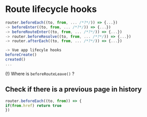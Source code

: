 
# Route lifecycle hooks
```js
router.beforeEach((to, from, ... /*?*/)) => {...})
-> beforeEnter((to, from, ... /*?*/)) => {...})
-> beforeRouteEnter((to, from, ... /*?*/)) => {...})
-> router.beforeResolve((to, from, ... /*?*/)) => {...})
-> router.afterEach((to, from, ... /*?*/)) => {...})

-> Vue app lifecyle hooks
beforeCreate()
created()
...
```
(!) Where is `beforeRouteLeave()`  ?


## Check if there is a previous page in history
```js
router.beforeEach((to, from)) => {
if(from.href) return true
})
```
